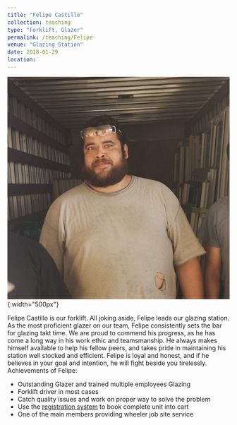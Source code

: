```yaml
---
title: "Felipe Castillo"
collection: teaching
type: "Forklift, Glazer"
permalink: /teaching/Felipe
venue: "Glazing Station"
date: 2018-01-29
location:
---
```

![tiny](/images/tiny.jpg){:width="500px"}

Felipe Castillo is our forklift. All joking aside, Felipe leads our glazing station. As the most proficient glazer on our team, Felipe consistently sets the bar for glazing takt time. We are proud to commend his progress, as he has come a long way in his work ethic and teamsmanship. He always makes himself available to help his fellow peers, and takes pride in maintaining his station well stocked and efficient. Felipe is loyal and honest, and if he believes in your goal and intention, he will fight beside you tirelessly.
Achievements of Felipe:
* Outstanding Glazer and trained multiple employees Glazing
* Forklift driver in most cases
* Catch quality issues and work on proper way to solve the problem
* Use the [registration system](https://bensenx.github.io/improvements/registration) to book complete unit into cart
* One of the main members providing wheeler job site service
